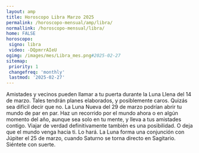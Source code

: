 ```yaml
---
layout: amp
title: Horoscopo Libra Marzo 2025 
permalink: /horoscopo-mensual/amp/libra/
normallink: /horoscopo-mensual/libra/
home: FALSE
horoscopo:
 signo: libra
 video: -DQpmrrAIeU
ogimg: /images/mes/Libra_mes.png#2025-02-27
sitemap:
 priority: 1
 changefreq: 'monthly'
 lastmod: '2025-02-27'
---
```



Amistades y vecinos pueden llamar a tu puerta durante la Luna Llena del 14 de marzo. Tales tendrán planes elaborados, y posiblemente caros. Quizás sea difícil decir que no. La Luna Nueva del 29 de marzo podrían abrir tu mundo de par en par. Haz un recorrido por el mundo ahora o en algún momento del año, aunque sea solo en tu mente, y lleva a tus amistades contigo. Viajar de verdad definitivamente también es una posibilidad. O deja que el mundo venga hacia ti. Lo hará. La Luna forma una conjunción con Júpiter el 25 de marzo, cuando Saturno se torna directo en Sagitario. Siéntete con suerte. 